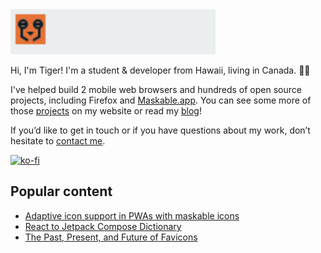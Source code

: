 <img src="https://raw.githubusercontent.com/NotWoods/NotWoods/main/logo.svg" alt="Tiger Oakes" width="328" height="72">

Hi, I'm Tiger! I'm a student & developer from Hawaii, living in Canada. 🌴🍁 

I've helped build 2 mobile web browsers and hundreds of open source projects, including Firefox and [Maskable.app](https://maskable.app). You can see some more of those [projects](https://tigeroakes.com/projects/) on my website or read my [blog](https://tigeroakes.com/posts/)!

If you’d like to get in touch or if you have questions about my work, don’t hesitate to [contact me](https://tigeroakes.com/#contact).

[![ko-fi](https://ko-fi.com/img/githubbutton_sm.svg)](https://ko-fi.com/O4O645BF3)

## Popular content
- [Adaptive icon support in PWAs with maskable icons](https://web.dev/maskable-icon/)
- [React to Jetpack Compose Dictionary](https://tigeroakes.com/posts/react-to-compose-dictionary/)
- [The Past, Present, and Future of Favicons](https://www.youtube.com/watch?v=F_UIPs0umnE)
